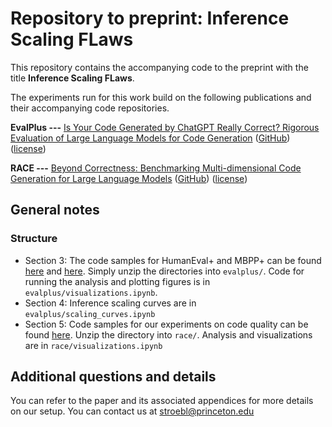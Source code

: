 # Repository to preprint: Inference Scaling FLaws

This repository contains the accompanying code to the preprint with the title **Inference Scaling FLaws**.

The experiments run for this work build on the following publications and their accompanying code repositories.

**EvalPlus ---**
[Is Your Code Generated by ChatGPT Really Correct? Rigorous Evaluation of Large Language Models for Code Generation](https://proceedings.neurips.cc/paper_files/paper/2023/hash/43e9d647ccd3e4b7b5baab53f0368686-Abstract-Conference.html) ([GitHub](https://github.com/evalplus/evalplus)) ([license](https://github.com/evalplus/evalplus/edit/master/LICENSE))

**RACE ---**
[Beyond Correctness: Benchmarking Multi-dimensional Code Generation for Large Language Models](https://arxiv.org/abs/2407.11470) ([GitHub](https://github.com/jszheng21/RACE)) ([license](https://github.com/jszheng21/RACE?tab=Apache-2.0-1-ov-file))

## General notes

### Structure

- Section 3: The code samples for HumanEval+ and MBPP+ can be found [here](https://www.dropbox.com/scl/fi/je3d9lrmu36g5x3alugsa/humaneval_evalplus.zip?rlkey=del4cd36kfyyseaw7r9zs8gn0&st=6ixn93qb&dl=0) and [here](https://www.dropbox.com/scl/fi/ks8ml79rapst8ebgce6wz/mbpp_evalplus.zip?rlkey=tm1uk56l7onv1wsyb2a9x9ist&st=szk5toba&dl=0). Simply unzip the directories into `evalplus/`.  Code for running the analysis and plotting figures is in `evalplus/visualizations.ipynb`.
- Section 4: Inference scaling curves are in `evalplus/scaling_curves.ipynb`
- Section 5: Code samples for our experiments on code quality can be found [here](https://www.dropbox.com/scl/fi/wwevjlo1u30jxt5bdyra7/humaneval_race.zip?rlkey=4j3hmhwuq87ndfnh4apxeil9n&st=l23miy3q&dl=0). Unzip the directory into `race/`. Analysis and visualizations are in `race/visualizations.ipynb`

## Additional questions and details

You can refer to the paper and its associated appendices for more details on our setup. You can contact us at stroebl@princeton.edu
